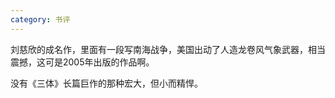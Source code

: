 ```yaml
---
category: 书评
---
```


刘慈欣的成名作，里面有一段写南海战争，美国出动了人造龙卷风气象武器，相当震撼，这可是2005年出版的作品啊。

没有《三体》长篇巨作的那种宏大，但小而精悍。
